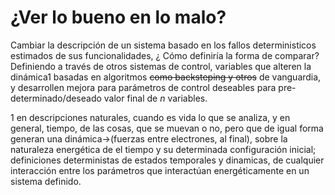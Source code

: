 # ¿Ver lo bueno en lo malo?

Cambiar la descripción de un sistema basado en los fallos deterministicos estimados de sus funcionalidades, ¿ Cómo definiría la forma de comparar? Definiendo a través de otros sistemas de control, variables que alteren la dinámica1 basadas en algoritmos ~~como backsteping y otros~~ de vanguardia, y desarrollen mejora para parámetros de control deseables para pre-determinado/deseado valor final de *n* variables.

1 en descripciones naturales, cuando es vida lo que se analiza, y en general, tiempo, de las cosas, que se muevan o no, pero que de igual forma generan una dinámica->(fuerzas entre electrones, al final), sobre la naturaleza energética de el tiempo y su determinada configuración inicial; definiciones deterministas de estados temporales y dinamicas, de cualquier interacción entre los parámetros que interactúan energéticamente en un sistema definido.